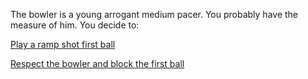 The bowler is a young arrogant medium pacer. You probably have the 
measure of him. You decide to:

[Play a ramp shot first ball](../ramp-shot/ramp-shot.md)

[Respect the bowler and block the first ball](../block-first/block-first.md)

